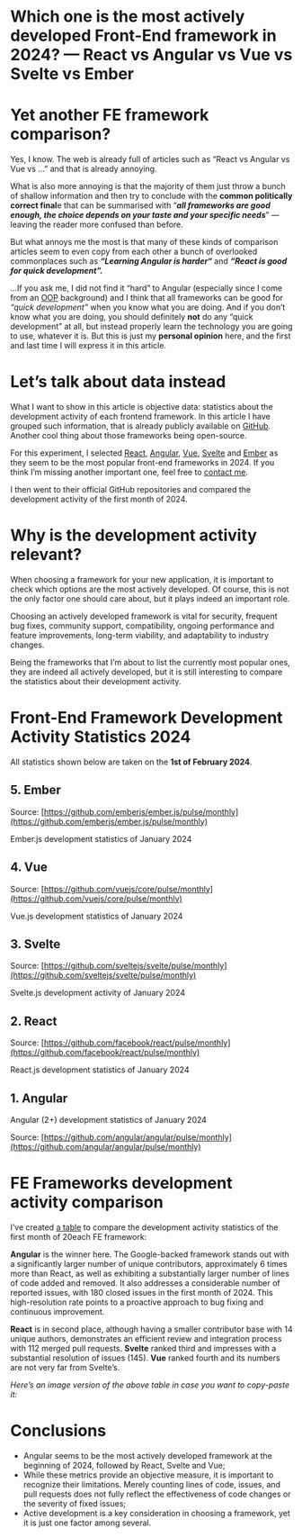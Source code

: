 Which one is the most actively developed Front-End framework in 2024? — React vs Angular vs Vue vs Svelte vs Ember
==================================================================================================================

Yet another FE framework comparison?
====================================

Yes, I know. The web is already full of articles such as “React vs Angular vs Vue vs …” and that is already annoying.

What is also more annoying is that the majority of them just throw a bunch of shallow information and then try to conclude with the **common politically correct final**e that can be summarised with “**_all frameworks are good enough, the choice depends on your taste and your specific needs_**” — leaving the reader more confused than before.

But what annoys me the most is that many of these kinds of comparison articles seem to even copy from each other a bunch of overlooked commonplaces such as **_“Learning Angular is harder“_** and **_“React is good for quick development”._**

…If you ask me, I did not find it “hard” to Angular (especially since I come from an [OOP](https://en.wikipedia.org/wiki/Object-oriented_programming) background) and I think that all frameworks can be good for _“quick development”_ when you know what you are doing. And if you don’t know what you are doing, you should definitely **not** do any “quick development” at all, but instead properly learn the technology you are going to use, whatever it is. But this is just my **personal opinion** here, and the first and last time I will express it in this article.

Let’s talk about data instead
=============================

What I want to show in this article is objective data: statistics about the development activity of each frontend framework. In this article I have grouped such information, that is already publicly available on [GitHub](https://github.com/). Another cool thing about those frameworks being open-source.

For this experiment, I selected [React](https://react.dev/), [Angular](https://angular.dev/), [Vue](https://vuejs.org/), [Svelte](https://svelte.dev/) and [Ember](https://emberjs.com/) as they seem to be the most popular front-end frameworks in 2024. If you think I’m missing another important one, feel free to [contact me](https://www.linkedin.com/in/francesco-borzi/).

I then went to their official GitHub repositories and compared the development activity of the first month of 2024.

Why is the development activity relevant?
=========================================

When choosing a framework for your new application, it is important to check which options are the most actively developed. Of course, this is not the only factor one should care about, but it plays indeed an important role.

Choosing an actively developed framework is vital for security, frequent bug fixes, community support, compatibility, ongoing performance and feature improvements, long-term viability, and adaptability to industry changes.

Being the frameworks that I’m about to list the currently most popular ones, they are indeed all actively developed, but it is still interesting to compare the statistics about their development activity.

Front-End Framework Development Activity Statistics 2024
========================================================

All statistics shown below are taken on the **1st of February 2024**.

5\. Ember
---------

Source: [https://github.com/emberjs/ember.js/pulse/monthly](https://github.com/emberjs/ember.js/pulse/monthly)

Ember.js development statistics of January 2024

4\. Vue
-------

Source: [https://github.com/vuejs/core/pulse/monthly](https://github.com/vuejs/core/pulse/monthly)

Vue.js development statistics of January 2024

3\. Svelte
----------

Source: [https://github.com/sveltejs/svelte/pulse/monthly](https://github.com/sveltejs/svelte/pulse/monthly)

Svelte.js development activity of January 2024

2\. React
---------

Source: [https://github.com/facebook/react/pulse/monthly](https://github.com/facebook/react/pulse/monthly)

React.js development statistics of January 2024

1\. Angular
-----------

Angular (2+) development statistics of January 2024

Source: [https://github.com/angular/angular/pulse/monthly](https://github.com/angular/angular/pulse/monthly)

FE Frameworks development activity comparison
=============================================

I’ve created [a table](https://gist.github.com/FrancescoBorzi/845502ed57337d52e19b4639f8b696f2) to compare the development activity statistics of the first month of 20each FE framework:

**Angular** is the winner here. The Google-backed framework stands out with a significantly larger number of unique contributors, approximately 6 times more than React, as well as exhibiting a substantially larger number of lines of code added and removed. It also addresses a considerable number of reported issues, with 180 closed issues in the first month of 2024. This high-resolution rate points to a proactive approach to bug fixing and continuous improvement.

**React** is in second place, although having a smaller contributor base with 14 unique authors, demonstrates an efficient review and integration process with 112 merged pull requests. **Svelte** ranked third and impresses with a substantial resolution of issues (145). **Vue** ranked fourth and its numbers are not very far from Svelte’s.

_Here’s an image version of the above table in case you want to copy-paste it:_

Conclusions
===========

*   Angular seems to be the most actively developed framework at the beginning of 2024, followed by React, Svelte and Vue;
*   While these metrics provide an objective measure, it is important to recognize their limitations. Merely counting lines of code, issues, and pull requests does not fully reflect the effectiveness of code changes or the severity of fixed issues;
*   Active development is a key consideration in choosing a framework, yet it is just one factor among several.
